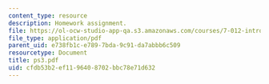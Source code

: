 ```yaml
---
content_type: resource
description: Homework assignment.
file: https://ol-ocw-studio-app-qa.s3.amazonaws.com/courses/7-012-introduction-to-biology-fall-2004/cfdb53b2ef1196408702bbc78e71d632_ps3.pdf
file_type: application/pdf
parent_uid: e738fb1c-e789-7bda-9c91-da7abbb6c509
resourcetype: Document
title: ps3.pdf
uid: cfdb53b2-ef11-9640-8702-bbc78e71d632
---
```

